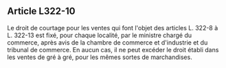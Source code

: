 Article L322-10
----
Le droit de courtage pour les ventes qui font l'objet des articles L. 322-8 à L.
322-13 est fixé, pour chaque localité, par le ministre chargé du commerce, après
avis de la chambre de commerce et d'industrie et du tribunal de commerce. En
aucun cas, il ne peut excéder le droit établi dans les ventes de gré à gré, pour
les mêmes sortes de marchandises.
